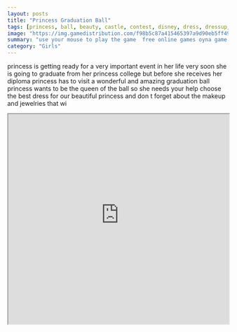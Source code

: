 ```yaml
---
layout: posts
title: "Princess Graduation Ball"
tags: [princess, ball, beauty, castle, contest, disney, dress, dressup, free, games, gowns, html5, party, princess, prom, free, online, games, oyna, game, free, games, play, play, games]
image: "https://img.gamedistribution.com/f98b5c87a415465397a9d90eb5ff4974.jpg"
summary: "use your mouse to play the game  free online games oyna game free games play play games"
category: "Girls"
---
```


princess is getting ready for a very important event in her life very soon she is going to graduate from her princess college but before she receives her diploma princess has to visit a wonderful and amazing graduation ball princess wants to be the queen of the ball so she needs your help choose the best dress for our beautiful princess and don t forget about the makeup and jewelries that wi

<iframe width="100%" height="480px;" src="https://html5.gamedistribution.com/f98b5c87a415465397a9d90eb5ff4974/"></iframe>